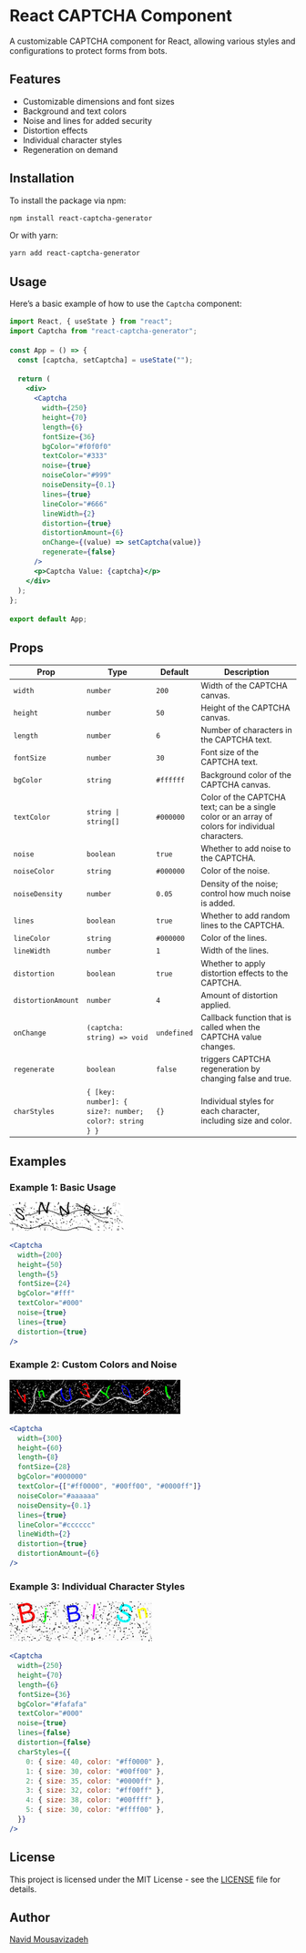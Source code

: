 # React CAPTCHA Component

A customizable CAPTCHA component for React, allowing various styles and configurations to protect forms from bots.

## Features

- Customizable dimensions and font sizes
- Background and text colors
- Noise and lines for added security
- Distortion effects
- Individual character styles
- Regeneration on demand

## Installation

To install the package via npm:

```bash
npm install react-captcha-generator
```

Or with yarn:

```bash
yarn add react-captcha-generator
```

## Usage

Here’s a basic example of how to use the `Captcha` component:

```jsx
import React, { useState } from "react";
import Captcha from "react-captcha-generator";

const App = () => {
  const [captcha, setCaptcha] = useState("");

  return (
    <div>
      <Captcha
        width={250}
        height={70}
        length={6}
        fontSize={36}
        bgColor="#f0f0f0"
        textColor="#333"
        noise={true}
        noiseColor="#999"
        noiseDensity={0.1}
        lines={true}
        lineColor="#666"
        lineWidth={2}
        distortion={true}
        distortionAmount={6}
        onChange={(value) => setCaptcha(value)}
        regenerate={false}
      />
      <p>Captcha Value: {captcha}</p>
    </div>
  );
};

export default App;
```

## Props

| Prop               | Type                                                   | Default     | Description                                                                                       |
| ------------------ | ------------------------------------------------------ | ----------- | ------------------------------------------------------------------------------------------------- |
| `width`            | `number`                                               | `200`       | Width of the CAPTCHA canvas.                                                                      |
| `height`           | `number`                                               | `50`        | Height of the CAPTCHA canvas.                                                                     |
| `length`           | `number`                                               | `6`         | Number of characters in the CAPTCHA text.                                                         |
| `fontSize`         | `number`                                               | `30`        | Font size of the CAPTCHA text.                                                                    |
| `bgColor`          | `string`                                               | `#ffffff`   | Background color of the CAPTCHA canvas.                                                           |
| `textColor`        | `string \| string[]`                                   | `#000000`   | Color of the CAPTCHA text; can be a single color or an array of colors for individual characters. |
| `noise`            | `boolean`                                              | `true`      | Whether to add noise to the CAPTCHA.                                                              |
| `noiseColor`       | `string`                                               | `#000000`   | Color of the noise.                                                                               |
| `noiseDensity`     | `number`                                               | `0.05`      | Density of the noise; control how much noise is added.                                            |
| `lines`            | `boolean`                                              | `true`      | Whether to add random lines to the CAPTCHA.                                                       |
| `lineColor`        | `string`                                               | `#000000`   | Color of the lines.                                                                               |
| `lineWidth`        | `number`                                               | `1`         | Width of the lines.                                                                               |
| `distortion`       | `boolean`                                              | `true`      | Whether to apply distortion effects to the CAPTCHA.                                               |
| `distortionAmount` | `number`                                               | `4`         | Amount of distortion applied.                                                                     |
| `onChange`         | `(captcha: string) => void`                            | `undefined` | Callback function that is called when the CAPTCHA value changes.                                  |
| `regenerate`       | `boolean`                                              | `false`     | triggers CAPTCHA regeneration by changing false and true.                                                         |
| `charStyles`       | `{ [key: number]: { size?: number; color?: string } }` | `{}`        | Individual styles for each character, including size and color.                                   |

## Examples

### Example 1: Basic Usage

![Example 1](assets/sample-1.png)

```jsx
<Captcha
  width={200}
  height={50}
  length={5}
  fontSize={24}
  bgColor="#fff"
  textColor="#000"
  noise={true}
  lines={true}
  distortion={true}
/>
```

### Example 2: Custom Colors and Noise

![Example 2](assets/sample-2.png)

```jsx
<Captcha
  width={300}
  height={60}
  length={8}
  fontSize={28}
  bgColor="#000000"
  textColor={["#ff0000", "#00ff00", "#0000ff"]}
  noiseColor="#aaaaaa"
  noiseDensity={0.1}
  lines={true}
  lineColor="#cccccc"
  lineWidth={2}
  distortion={true}
  distortionAmount={6}
/>
```

### Example 3: Individual Character Styles

![Example 3](assets/sample-3.png)

```jsx
<Captcha
  width={250}
  height={70}
  length={6}
  fontSize={36}
  bgColor="#fafafa"
  textColor="#000"
  noise={true}
  lines={false}
  distortion={false}
  charStyles={{
    0: { size: 40, color: "#ff0000" },
    1: { size: 30, color: "#00ff00" },
    2: { size: 35, color: "#0000ff" },
    3: { size: 32, color: "#ff00ff" },
    4: { size: 38, color: "#00ffff" },
    5: { size: 30, color: "#ffff00" },
  }}
/>
```

## License

This project is licensed under the MIT License - see the [LICENSE](LICENSE) file for details.

## Author

[Navid Mousavizadeh](https://github.com/Navid-Mousavizdeh)

```

```
